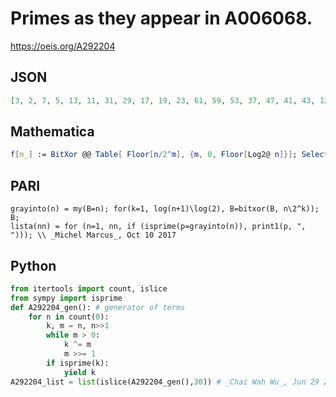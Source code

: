# Primes as they appear in A006068\.
https://oeis.org/A292204
## JSON
```JSON
[3, 2, 7, 5, 13, 11, 31, 29, 17, 19, 23, 61, 59, 53, 37, 47, 41, 43, 127, 113, 97, 103, 101, 109, 107, 67, 71, 79, 73, 89, 83, 251, 241, 227, 229, 239, 233, 193, 199, 197, 223, 211, 131, 137, 139, 157, 151, 149, 191, 179, 181, 163, 167, 173, 509, 499, 503, 487, 491, 449, 463, 461]
```
## Mathematica
```Mathematica
f[n_] := BitXor @@ Table[ Floor[n/2^m], {m, 0, Floor[Log2@ n]}]; Select[ Array[f, 300], PrimeQ]
```
## PARI
```PARI
grayinto(n) = my(B=n); for(k=1, log(n+1)\log(2), B=bitxor(B, n\2^k)); B;
lista(nn) = for (n=1, nn, if (isprime(p=grayinto(n)), print1(p, ", "))); \\ _Michel Marcus_, Oct 10 2017
```
## Python
```Python
from itertools import count, islice
from sympy import isprime
def A292204_gen(): # generator of terms
    for n in count(0):
        k, m = n, n>>1
        while m > 0:
            k ^= m
            m >>= 1
        if isprime(k):
            yield k
A292204_list = list(islice(A292204_gen(),30)) # _Chai Wah Wu_, Jun 29 2022
```
